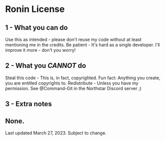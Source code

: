 # Ronin License
## 1 - What you can do
Use this as intended - please don't reuse my code without at least mentioning me in the credits.
Be patient - It's hard as a single developer. I'll improve it more - don't you worry!
## 2 - What you *CANNOT* do
Steal this code - This is, in fact, copyrighted. Fun fact: Anything you create, you are entitled copyrights to.
Redistribute - Unless you have my permission. See @Command-Git in the Northstar Discord server ;)
## 3 - Extra notes
None.
--
Last updated March 27, 2023. Subject to change.